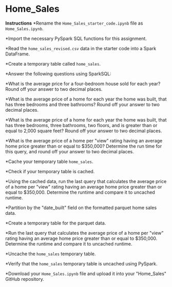 # Home_Sales

**Instructions**
*Rename the `Home_Sales_starter_code.ipynb` file as `Home_Sales.ipynb`.

*Import the necessary PySpark SQL functions for this assignment.

*Read the `home_sales_revised.csv` data in the starter code into a Spark DataFrame.

*Create a temporary table called `home_sales`.

*Answer the following questions using SparkSQL:

*What is the average price for a four-bedroom house sold for each year? Round off your answer to two decimal places.

*What is the average price of a home for each year the home was built, that has three bedrooms and three bathrooms? Round off your answer to two decimal places.

*What is the average price of a home for each year the home was built, that has three bedrooms, three bathrooms, two floors, and is greater than or equal to 2,000 square feet? Round off your answer to two decimal places.

*What is the average price of a home per "view" rating having an average home price greater than or equal to $350,000? Determine the run time for this query, and round off your answer to two decimal places.

*Cache your temporary table `home_sales`.

*Check if your temporary table is cached.

*Using the cached data, run the last query that calculates the average price of a home per "view" rating having an average home price greater than or equal to $350,000. Determine the runtime and compare it to uncached runtime.

*Partition by the "date_built" field on the formatted parquet home sales data.

*Create a temporary table for the parquet data.

*Run the last query that calculates the average price of a home per "view" rating having an average home price greater than or equal to $350,000. Determine the runtime and compare it to uncached runtime.

*Uncache the `home_sales` temporary table.

*Verify that the `home_sales` temporary table is uncached using PySpark.

*Download your `Home_Sales.ipynb` file and upload it into your "Home_Sales" GitHub repository.
